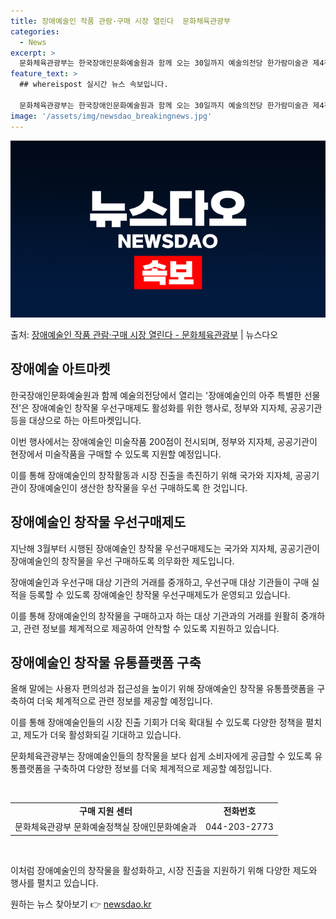 ```yaml
---
title: 장애예술인 작품 관람·구매 시장 열린다  문화체육관광부
categories:
  - News
excerpt: >
  문화체육관광부는 한국장애인문화예술원과 함께 오는 30일까지 예술의전당 한가람미술관 제4전시실에서 장애예술인 …
feature_text: >
  ## whereispost 실시간 뉴스 속보입니다.

  문화체육관광부는 한국장애인문화예술원과 함께 오는 30일까지 예술의전당 한가람미술관 제4전시실에서 장애예술인 …
image: '/assets/img/newsdao_breakingnews.jpg'
---
```


![뉴스다오 속보](/assets/img/newsdao_breakingnews.jpg)

<p>출처: <a href="https://newsdao.kr/3904" rel="dofollow">장애예술인 작품 관람·구매 시장 열린다 - 문화체육관광부</a> | 뉴스다오</p>

<h2 data-ke-size="size26">장애예술 아트마켓</h2>
한국장애인문화예술원과 함께 예술의전당에서 열리는 '장애예술인의 아주 특별한 선물전'은 장애예술인 창작물 우선구매제도 활성화를 위한 행사로, 정부와 지자체, 공공기관 등을 대상으로 하는 아트마켓입니다.

<p data-ke-size="size16">이번 행사에서는 장애예술인 미술작품 200점이 전시되며, 정부와 지자체, 공공기관이 현장에서 미술작품을 구매할 수 있도록 지원할 예정입니다.</p>

이를 통해 장애예술인의 창작활동과 시장 진출을 촉진하기 위해 국가와 지자체, 공공기관이 장애예술인이 생산한 창작물을 우선 구매하도록 한 것입니다.

<h2 data-ke-size="size26">장애예술인 창작물 우선구매제도</h2>
지난해 3월부터 시행된 장애예술인 창작물 우선구매제도는 국가와 지자체, 공공기관이 장애예술인의 창작물을 우선 구매하도록 의무화한 제도입니다.

<p data-ke-size="size16">장애예술인과 우선구매 대상 기관의 거래를 중개하고, 우선구매 대상 기관들이 구매 실적을 등록할 수 있도록 장애예술인 창작물 우선구매제도가 운영되고 있습니다.</p>

이를 통해 장애예술인의 창작물을 구매하고자 하는 대상 기관과의 거래를 원활히 중개하고, 관련 정보를 체계적으로 제공하여 안착할 수 있도록 지원하고 있습니다.

<h2 data-ke-size="size26">장애예술인 창작물 유통플랫폼 구축</h2>
올해 말에는 사용자 편의성과 접근성을 높이기 위해 장애예술인 창작물 유통플랫폼을 구축하여 더욱 체계적으로 관련 정보를 제공할 예정입니다.

<p data-ke-size="size16">이를 통해 장애예술인들의 시장 진출 기회가 더욱 확대될 수 있도록 다양한 정책을 펼치고, 제도가 더욱 활성화되길 기대하고 있습니다.</p>

문화체육관광부는 장애예술인들의 창작물을 보다 쉽게 소비자에게 공급할 수 있도록 유통플랫폼을 구축하여 다양한 정보를 더욱 체계적으로 제공할 예정입니다.
<p data-ke-size="size16">&nbsp;</p>

<table>
  <tbody>
    <tr>
      <td style="text-align: center;"><b>구매 지원 센터</b></td>
      <td style="text-align: center;"><b>전화번호</b></td>
    </tr>
    <tr>
      <td style="text-align: center;">문화체육관광부 문화예술정책실 장애인문화예술과</td>
      <td style="text-align: center;">044-203-2773</td>
    </tr>
  </tbody>
</table>
<p data-ke-size="size16">&nbsp;</p>

이처럼 장애예술인의 창작물을 활성화하고, 시장 진출을 지원하기 위해 다양한 제도와 행사를 펼치고 있습니다. 

원하는 뉴스 찾아보기 👉 <a href="https://newsdao.kr" rel="dofollow">newsdao.kr</a>



